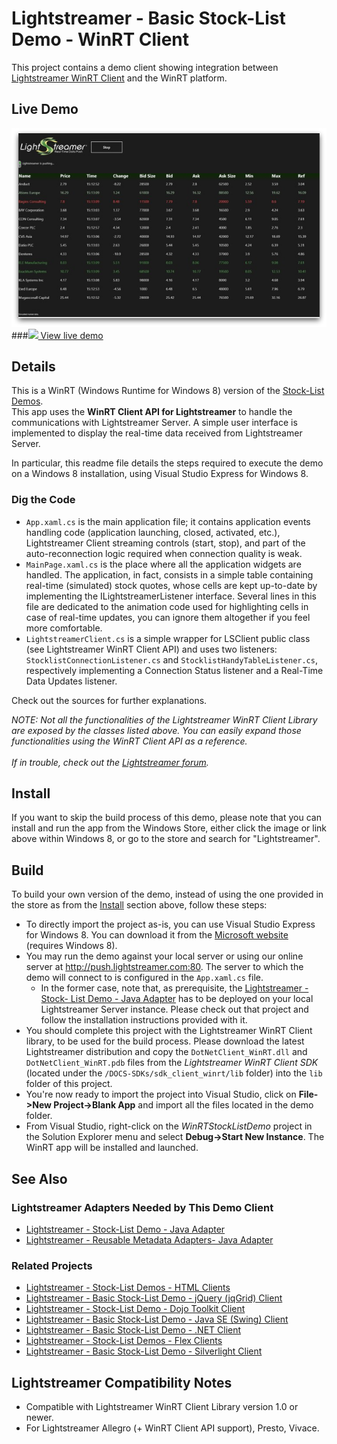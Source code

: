 # Lightstreamer - Basic Stock-List Demo - WinRT Client

<!-- START DESCRIPTION lightstreamer-example-stocklist-client-winrt -->

This project contains a demo client showing integration between [Lightstreamer WinRT Client](http://www.lightstreamer.com/docs/client_winrt_api/frames.html) and the WinRT platform.

## Live Demo

[![screenshot](screen_wp_large.png)](http://apps.microsoft.com/webpdp/en-US/app/lightstreamer-stock-list-demo/8467d915-5499-44b7-8d20-93baaf916682)<br>
###[![](http://demos.lightstreamer.com/site/img/play.png) View live demo](http://apps.microsoft.com/webpdp/en-US/app/lightstreamer-stock-list-demo/8467d915-5499-44b7-8d20-93baaf916682)<br>

## Details

This is a WinRT (Windows Runtime for Windows 8) version of the [Stock-List Demos](https://github.com/Lightstreamer/Lightstreamer-example-Stocklist-client-javascript).<br>
This app uses the <b>WinRT Client API for Lightstreamer</b> to handle the communications with Lightstreamer Server. A simple user interface is implemented to display the real-time data received from Lightstreamer Server.

In particular, this readme file details the steps required to execute the demo on a Windows 8 installation, using Visual Studio Express for Windows 8.

### Dig the Code

* `App.xaml.cs` is the main application file; it contains application events handling code (application launching, closed, activated, etc.), Lightstreamer Client streaming controls (start, stop), and part of the auto-reconnection logic required when connection quality is weak.
* `MainPage.xaml.cs` is the place where all the application widgets are handled. The application, in fact, consists in a simple table containing real-time (simulated) stock quotes, whose cells are kept up-to-date by implementing the ILightstreamerListener interface.
Several lines in this file are dedicated to the animation code used for highlighting cells in case of real-time updates, you can ignore them altogether if you feel more comfortable.
* `LightstreamerClient.cs` is a simple wrapper for LSClient public class (see Lightstreamer WinRT Client API) and uses two listeners: `StocklistConnectionListener.cs` and `StocklistHandyTableListener.cs`, respectively implementing a Connection Status listener and a Real-Time Data Updates listener.
  
Check out the sources for further explanations.<br>

<i>NOTE: Not all the functionalities of the Lightstreamer WinRT Client Library are exposed by the classes listed above. You can easily expand those functionalities using the WinRT Client API as a reference.<br>  
If in trouble, check out the [Lightstreamer forum](http://forums.lightstreamer.com/).</i>

<!-- END DESCRIPTION lightstreamer-example-stocklist-client-winrt -->

## Install

If you want to skip the build process of this demo, please note that you can install and run the app from the Windows Store, either click the image or link above within Windows 8, or go to the store and search for "Lightstreamer".<br>

## Build 

To build your own version of the demo, instead of using the one provided in the store as from the [Install](https://github.com/Lightstreamer/Lightstreamer-example-StockList-client-winrt#install) section above, follow these steps:

* To directly import the project as-is, you can use Visual Studio Express for Windows 8. You can download it from the [Microsoft website](http://www.microsoft.com/visualstudio/eng/downloads#d-express-windows-8) (requires Windows 8).<br>
* You may run the demo against your local server or using our online server at http://push.lightstreamer.com:80. The server to which the demo will connect to is configured in the `App.xaml.cs` file.<br>
  * In the former case, note that, as prerequisite, the [Lightstreamer - Stock- List Demo - Java Adapter](https://github.com/Lightstreamer/Lightstreamer-example-Stocklist-adapter-java) has to be deployed on your local Lightstreamer Server instance. Please check out that project and follow the installation instructions provided with it.
* You should complete this project with the Lightstreamer WinRT Client library, to be used for the build process. Please download the latest Lightstreamer distribution and copy the `DotNetClient_WinRT.dll` and `DotNetClient_WinRT.pdb` files from the *Lightstreamer WinRT Client SDK* (located under the `/DOCS-SDKs/sdk_client_winrt/lib` folder) into the `lib` folder of this project.
* You're now ready to import the project into Visual Studio, click on <b>File->New Project->Blank App</b> and import all the files located in the demo folder.
* From Visual Studio, right-click on the *WinRTStockListDemo* project in the Solution Explorer menu and select <b>Debug->Start New Instance</b>. The WinRT app will be installed and launched.

## See Also

### Lightstreamer Adapters Needed by This Demo Client

<!-- START RELATED_ENTRIES -->
* [Lightstreamer - Stock-List Demo - Java Adapter](https://github.com/Lightstreamer/Lightstreamer-example-Stocklist-adapter-java)
* [Lightstreamer - Reusable Metadata Adapters- Java Adapter](https://github.com/Lightstreamer/Lightstreamer-example-ReusableMetadata-adapter-java)

<!-- END RELATED_ENTRIES -->

### Related Projects

* [Lightstreamer - Stock-List Demos - HTML Clients](https://github.com/Lightstreamer/Lightstreamer-example-Stocklist-client-javascript)
* [Lightstreamer - Basic Stock-List Demo - jQuery (jqGrid) Client](https://github.com/Lightstreamer/Lightstreamer-example-StockList-client-jquery)
* [Lightstreamer - Stock-List Demo - Dojo Toolkit Client](https://github.com/Lightstreamer/Lightstreamer-example-StockList-client-dojo)
* [Lightstreamer - Basic Stock-List Demo - Java SE (Swing) Client](https://github.com/Lightstreamer/Lightstreamer-example-StockList-client-java)
* [Lightstreamer - Basic Stock-List Demo - .NET Client](https://github.com/Lightstreamer/Lightstreamer-example-StockList-client-dotnet)
* [Lightstreamer - Stock-List Demos - Flex Clients](https://github.com/Lightstreamer/Lightstreamer-example-StockList-client-flex)
* [Lightstreamer - Basic Stock-List Demo - Silverlight Client](https://github.com/Lightstreamer/Lightstreamer-example-StockList-client-silverlight)

## Lightstreamer Compatibility Notes 

* Compatible with Lightstreamer WinRT Client Library version 1.0 or newer.
* For Lightstreamer Allegro (+ WinRT Client API support), Presto, Vivace.
